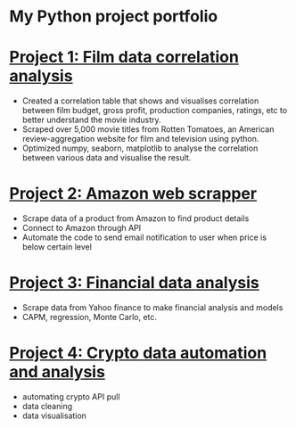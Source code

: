 # My Python project portfolio


# [Project 1: Film data correlation analysis](https://github.com/GISOGISO/Film-data-correlation-analysis)
* Created a correlation table that shows and visualises correlation between film budget, gross profit, production companies, ratings, etc to better understand the movie industry.
* Scraped over 5,000 movie titles from Rotten Tomatoes, an American review-aggregation website for film and television using python.
* Optimized numpy, seaborn, matplotlib to analyse the correlation between various data and visualise the result.

# [Project 2: Amazon web scrapper](https://github.com/GISOGISO/Amazon-web-scrapper)
* Scrape data of a product from Amazon to find product details
* Connect to Amazon through API
* Automate the code to send email notification to user when price is below certain level

# [Project 3: Financial data analysis](https://github.com/GISOGISO/Financial-data-analysis)
* Scrape data from Yahoo finance to make financial analysis and models
* CAPM, regression, Monte Carlo, etc.

# [Project 4: Crypto data automation and analysis](https://github.com/GISOGISO/Crypto-data-automation-and-analysis)
* automating crypto API pull
* data cleaning
* data visualisation





